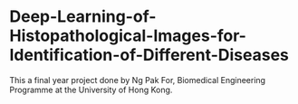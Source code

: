 # Deep-Learning-of-Histopathological-Images-for-Identification-of-Different-Diseases
This a final year project done by Ng Pak For, Biomedical Engineering Programme at the University of Hong Kong.
